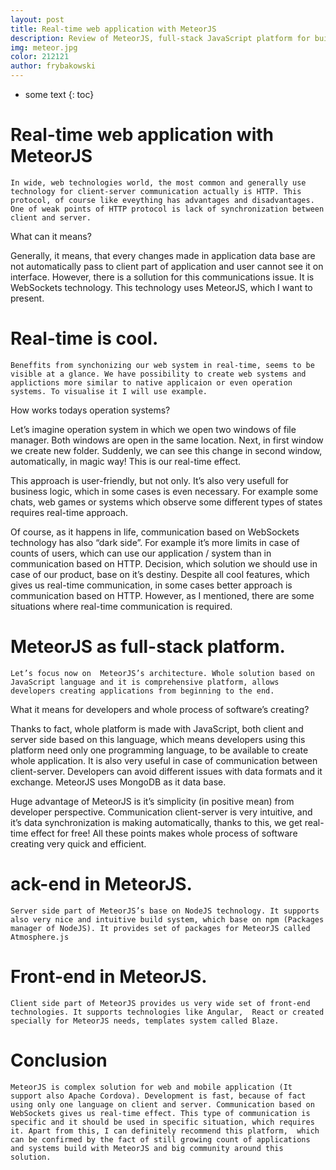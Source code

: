 ```yaml
---
layout: post
title: Real-time web application with MeteorJS
description: Review of MeteorJS, full-stack JavaScript platform for building web and mobile application in real time, created with JavaScript.
img: meteor.jpg
color: 212121
author: frybakowski
---
```


* some text
{: toc}


# Real-time web application with MeteorJS

	In wide, web technologies world, the most common and generally use technology for client-server communication actually is HTTP. This protocol, of course like eveything has advantages and disadvantages. One of weak points of HTTP protocol is lack of synchronization between client and server.

What can it means?

Generally, it means, that every changes made in application data base are not automatically pass to client part of application and user cannot see it on interface. However, there is a sollution for this communications issue. It is WebSockets technology. This technology uses MeteorJS, which I want to present.


# Real-time is cool.

	Beneffits from synchonizing our web system in real-time, seems to be visible at a glance. We have possibility to create web systems and applictions more similar to native applicaion or even operation systems. To visualise it I will use example.

How works todays operation systems?

Let’s imagine operation system in which we open two windows of file manager. Both windows are open in the same location. Next, in first window we create new folder. Suddenly, we can see this change in second window, automatically, in magic way! This is our real-time effect.

This approach is user-friendly, but not only. It’s also very usefull for business logic, which in some cases is even necessary. For example some chats, web games or systems which observe some different types of states requires real-time approach.



Of course, as it happens in life, communication based on WebSockets technology has also “dark side”.  For example it’s more limits in case of counts of users, which can use our application / system than in communication based on HTTP. Decision, which solution we should use in case of our product, base on it’s destiny. Despite all cool features, which gives us real-time communication, in some cases better approach is communication based on HTTP. However, as I mentioned, there are some situations where real-time communication is required.


# MeteorJS as full-stack platform.

	Let’s focus now on  MeteorJS’s architecture. Whole solution based on JavaScript language and it is comprehensive platform, allows developers creating applications from beginning to the end.

What it means for developers and whole process of software’s creating?

Thanks to fact, whole platform is made with JavaScript, both client and server side based on this language, which means developers using this platform need only one programming language, to be available to create whole application. It is also very useful in case of communication between client-server. Developers can avoid different issues with data formats and it exchange. MeteorJS uses MongoDB as it data base.

Huge advantage of MeteorJS is it’s simplicity (in positive mean) from developer perspective. Communication client-server is very intuitive, and it’s data synchronization is making automatically, thanks to this, we get real-time effect for free! All these points makes whole process of software creating very quick and efficient.



# ack-end in MeteorJS.

	Server side part of MeteorJS’s base on NodeJS technology. It supports also very nice and intuitive build system, which base on npm (Packages manager of NodeJS). It provides set of packages for MeteorJS called Atmosphere.js


# Front-end in MeteorJS.

	Client side part of MeteorJS provides us very wide set of front-end technologies. It supports technologies like Angular,  React or created specially for MeteorJS needs, templates system called Blaze.

# Conclusion
    MeteorJS is complex solution for web and mobile application (It support also Apache Cordova). Development is fast, because of fact using only one language on client and server. Communication based on WebSockets gives us real-time effect. This type of communication is specific and it should be used in specific situation, which requires it. Apart from this, I can definitely recommend this platform,  which can be confirmed by the fact of still growing count of applications and systems build with MeteorJS and big community around this solution.
